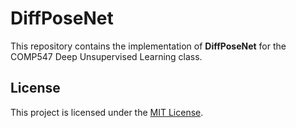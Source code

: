 # DiffPoseNet

This repository contains the implementation of **DiffPoseNet** for the COMP547 Deep Unsupervised Learning class.

## License
This project is licensed under the [MIT License](https://opensource.org/licenses/MIT).